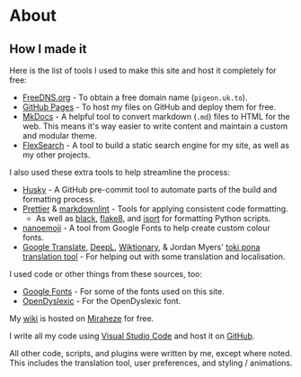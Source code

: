 # About

## How I made it
Here is the list of tools I used to make this site and host it completely for free:

* [FreeDNS.org](https://freedns.org) - To obtain a free domain name (`pigeon.uk.to`).
* [GitHub Pages](https://pages.github.com) - To host my files on GitHub and deploy them for free.
* [MkDocs](https://mkdocs.org) - A helpful tool to convert markdown (`.md`) files to HTML for the web. This means it's way easier to write content and maintain a custom and modular theme.
* [FlexSearch](https://github.com/nextapps-de/flexsearch) - A tool to build a static search engine for my site, as well as my other projects.

I also used these extra tools to help streamline the process:

* [Husky](https://typicode.github.io/husky/) - A GitHub pre-commit tool to automate parts of the build and formatting process.
* [Prettier](https://prettier.io/) & [markdownlint](https://github.com/DavidAnson/markdownlint) - Tools for applying consistent code formatting.
  * As well as [black](https://github.com/psf/black), [flake8](https://github.com/PyCQA/flake8), and [isort](https://github.com/pycqa/isort/) for formatting Python scripts.
* [nanoemoji](https://github.com/googlefonts/nanoemoji) - A tool from Google Fonts to help create custom colour fonts.
* [Google Translate](https://translate.google.com), [DeepL](https://www.deepl.com/translator), [Wiktionary](https://en.wiktionary.org), & Jordan Myers' [toki pona translation tool](https://huggingface.co/spaces/Jayyydyyy/english-tokipona-translator) - For helping out with some translation and localisation.

I used code or other things from these sources, too:

* [Google Fonts](https://fonts.google.com) - For some of the fonts used on this site.
* [OpenDyslexic](https://opendyslexic.org/) - For the OpenDyslexic font.

My [wiki](/wiki) is hosted on [Miraheze](https://miraheze.org/) for free.

I write all my code using [Visual Studio Code](https://code.visualstudio.com/) and host it on [GitHub](https://github.com).

All other code, scripts, and plugins were written by me, except where noted. This includes the translation tool, user preferences, and styling / animations.
